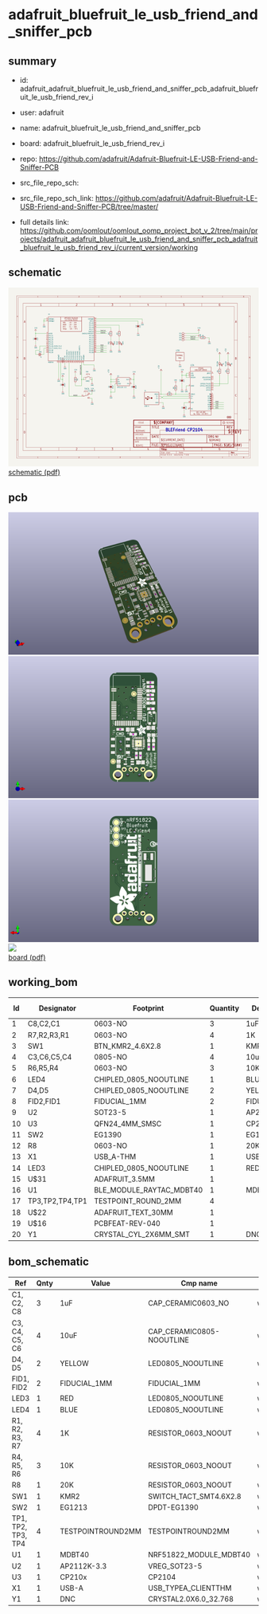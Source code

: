 # adafruit_bluefruit_le_usb_friend_and_sniffer_pcb
 
## summary 
* id: adafruit_adafruit_bluefruit_le_usb_friend_and_sniffer_pcb_adafruit_bluefruit_le_usb_friend_rev_i
* user: adafruit
* name: adafruit_bluefruit_le_usb_friend_and_sniffer_pcb
* board: adafruit_bluefruit_le_usb_friend_rev_i
* repo: https://github.com/adafruit/Adafruit-Bluefruit-LE-USB-Friend-and-Sniffer-PCB



* src_file_repo_sch: 
* src_file_repo_sch_link: https://github.com/adafruit/Adafruit-Bluefruit-LE-USB-Friend-and-Sniffer-PCB/tree/master/
* full details link: https://github.com/oomlout/oomlout_oomp_project_bot_v_2/tree/main/projects/adafruit_adafruit_bluefruit_le_usb_friend_and_sniffer_pcb_adafruit_bluefruit_le_usb_friend_rev_i/current_version/working  

## schematic  
![](working_schematic_600.png)  
[schematic (pdf)](working_schematic.pdf) 






















## pcb  
![](working_3d_600.png) 
![](working_3d_front_600.png)  
![](working_3d_back_600.png)  
![](working_600.png)  
[board (pdf)](working.pdf)  

## working_bom
| Id | Designator | Footprint | Quantity | Designation | Supplier and ref |  | None | 
| --- | --- | --- | --- | --- | --- | --- | --- | 
| 1 | C8,C2,C1 | 0603-NO | 3 | 1uF |  |  | [''] | 
| 2 | R7,R2,R3,R1 | 0603-NO | 4 | 1K |  |  | [''] | 
| 3 | SW1 | BTN_KMR2_4.6X2.8 | 1 | KMR2 |  |  | [''] | 
| 4 | C3,C6,C5,C4 | 0805-NO | 4 | 10uF |  |  | [''] | 
| 5 | R6,R5,R4 | 0603-NO | 3 | 10K |  |  | [''] | 
| 6 | LED4 | CHIPLED_0805_NOOUTLINE | 1 | BLUE |  |  | [''] | 
| 7 | D4,D5 | CHIPLED_0805_NOOUTLINE | 2 | YELLOW |  |  | [''] | 
| 8 | FID2,FID1 | FIDUCIAL_1MM | 2 | FIDUCIAL_1MM |  |  | [''] | 
| 9 | U2 | SOT23-5 | 1 | AP2112K-3.3 |  |  | [''] | 
| 10 | U3 | QFN24_4MM_SMSC | 1 | CP210x |  |  | [''] | 
| 11 | SW2 | EG1390 | 1 | EG1213 |  |  | [''] | 
| 12 | R8 | 0603-NO | 1 | 20K |  |  | [''] | 
| 13 | X1 | USB_A-THM | 1 | USB-A |  |  | [''] | 
| 14 | LED3 | CHIPLED_0805_NOOUTLINE | 1 | RED |  |  | [''] | 
| 15 | U$31 | ADAFRUIT_3.5MM | 1 |  |  |  | [''] | 
| 16 | U1 | BLE_MODULE_RAYTAC_MDBT40 | 1 | MDBT40 |  |  | [''] | 
| 17 | TP3,TP2,TP4,TP1 | TESTPOINT_ROUND_2MM | 4 |  |  |  | [''] | 
| 18 | U$22 | ADAFRUIT_TEXT_30MM | 1 |  |  |  | [''] | 
| 19 | U$16 | PCBFEAT-REV-040 | 1 |  |  |  | [''] | 
| 20 | Y1 | CRYSTAL_CYL_2X6MM_SMT | 1 | DNC |  |  | [''] | 


## bom_schematic
| Ref | Qnty | Value | Cmp name | Footprint | Description | Vendor | DNP | 
| --- | --- | --- | --- | --- | --- | --- | --- | 
| C1, C2, C8 | 3 | 1uF | CAP_CERAMIC0603_NO | working:0603-NO |  |  |  | 
| C3, C4, C5, C6 | 4 | 10uF | CAP_CERAMIC0805-NOOUTLINE | working:0805-NO |  |  |  | 
| D4, D5 | 2 | YELLOW | LED0805_NOOUTLINE | working:CHIPLED_0805_NOOUTLINE |  |  |  | 
| FID1, FID2 | 2 | FIDUCIAL_1MM | FIDUCIAL_1MM | working:FIDUCIAL_1MM |  |  |  | 
| LED3 | 1 | RED | LED0805_NOOUTLINE | working:CHIPLED_0805_NOOUTLINE |  |  |  | 
| LED4 | 1 | BLUE | LED0805_NOOUTLINE | working:CHIPLED_0805_NOOUTLINE |  |  |  | 
| R1, R2, R3, R7 | 4 | 1K | RESISTOR_0603_NOOUT | working:0603-NO |  |  |  | 
| R4, R5, R6 | 3 | 10K | RESISTOR_0603_NOOUT | working:0603-NO |  |  |  | 
| R8 | 1 | 20K | RESISTOR_0603_NOOUT | working:0603-NO |  |  |  | 
| SW1 | 1 | KMR2 | SWITCH_TACT_SMT4.6X2.8 | working:BTN_KMR2_4.6X2.8 |  |  |  | 
| SW2 | 1 | EG1213 | DPDT-EG1390 | working:EG1390 |  |  |  | 
| TP1, TP2, TP3, TP4 | 4 | TESTPOINTROUND2MM | TESTPOINTROUND2MM | working:TESTPOINT_ROUND_2MM |  |  |  | 
| U1 | 1 | MDBT40 | NRF51822_MODULE_MDBT40 | working:BLE_MODULE_RAYTAC_MDBT40 |  |  |  | 
| U2 | 1 | AP2112K-3.3 | VREG_SOT23-5 | working:SOT23-5 |  |  |  | 
| U3 | 1 | CP210x | CP2104 | working:QFN24_4MM_SMSC |  |  |  | 
| X1 | 1 | USB-A | USB_TYPEA_CLIENTTHM | working:USB_A-THM |  |  |  | 
| Y1 | 1 | DNC | CRYSTAL2.0X6.0_32.768 | working:CRYSTAL_CYL_2X6MM_SMT |  |  |  | 



